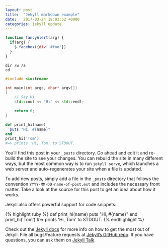 ```yaml
---
layout: post
title:  "Jekyll markdown example"
date:   2017-03-24 18:03:52 +0000
categories: jekyll update
---
```


```js
function fancyAlert(arg) {
  if(arg) {
    $.facebox({div:'#foo'})
  }
}
```

```shell
dir /w /a
cd
```

```cpp
#include <iostream>

int main(int argc, char* argv[])
{
    // Say Hi
    std::cout << "Hi" << std::endl;

    return 0;
}
```

```ruby
def print_hi(name)
  puts "Hi, #{name}"
end
print_hi('Tom')
#=> prints 'Hi, Tom' to STDOUT.
```





You’ll find this post in your `_posts` directory. Go ahead and edit it and re-build the site to see your changes. You can rebuild the site in many different ways, but the most common way is to run `jekyll serve`, which launches a web server and auto-regenerates your site when a file is updated.

To add new posts, simply add a file in the `_posts` directory that follows the convention `YYYY-MM-DD-name-of-post.ext` and includes the necessary front matter. Take a look at the source for this post to get an idea about how it works.

Jekyll also offers powerful support for code snippets:

{% highlight ruby %}
def print_hi(name)
  puts "Hi, #{name}"
end
print_hi('Tom')
#=> prints 'Hi, Tom' to STDOUT.
{% endhighlight %}

Check out the [Jekyll docs][jekyll-docs] for more info on how to get the most out of Jekyll. File all bugs/feature requests at [Jekyll’s GitHub repo][jekyll-gh]. If you have questions, you can ask them on [Jekyll Talk][jekyll-talk].

[jekyll-docs]: https://jekyllrb.com/docs/home
[jekyll-gh]:   https://github.com/jekyll/jekyll
[jekyll-talk]: https://talk.jekyllrb.com/
